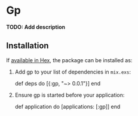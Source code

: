 # Gp

**TODO: Add description**

## Installation

If [available in Hex](https://hex.pm/docs/publish), the package can be installed as:

  1. Add gp to your list of dependencies in `mix.exs`:

        def deps do
          [{:gp, "~> 0.0.1"}]
        end

  2. Ensure gp is started before your application:

        def application do
          [applications: [:gp]]
        end
